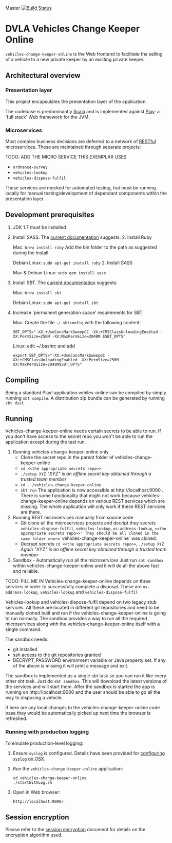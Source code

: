 Master [![Build Status](https://travis-ci.org/dvla/vehicles-change-keeper-online.svg?branch=master)](https://travis-ci.org/dvla/vehicles-change-keeper-online)

DVLA Vehicles Change Keeper Online
==================================

`vehicles-change-keeper-online` is the Web frontend to facilitate the selling of a vehicle to a new private keeper by an existing private keeper.

Architectural overview
----------------------

### Presentation layer

This project encapsulates the presentation layer of the application.

The codebase is predominantly [Scala][scala] and is implemented against [Play][play-framework]: a 'full stack' Web
framework for the JVM.

### Microservices

Most complex business decisions are deferred to a network of [RESTful][rest] microservices. These are maintained through
separate projects:

TODO: ADD THE MICRO SERVICE THIS EXEMPLAR USES
-   `ordnance-survey`
-   `vehicles-lookup`
-   `vehicles-dispose-fulfil`

These services are mocked for automated testing, but must be running locally for manual testing/development of dependant
components within the presentation layer.


Development prerequisites
-----------------------
1.  JDK 1.7 must be installed
1.  Install SASS. The [current documentation][install-sass] suggests:
    2. Install Ruby
    
       Mac: `brew install ruby` Add the bin folder to the path as suggested during the install

       Debian Linux: `sudo apt-get install ruby`
    2. Install SASS
    
       Mac & Debian Linux: `sudo gem install sass`

1.  Install SBT.  The [current documentation][install-sbt] suggests:

    Mac: `brew install sbt`
    
    Debian Linux: `sudo apt-get install sbt`

1.  Increase 'permanent generation space' requirements for SBT.

    Mac: Create the file `~/.sbtconfig` with the following content:

        SBT_OPTS="-XX:+UseConcMarkSweepGC -XX:+CMSClassUnloadingEnabled -XX:PermSize=256M -XX:MaxPermSize=2048M $SBT_OPTS"
        
    Linux: edit ~/.bashrc and add 
    
        export SBT_OPTS="-XX:+UseConcMarkSweepGC -XX:+CMSClassUnloadingEnabled -XX:PermSize=256M -XX:MaxPermSize=2048M$SBT_OPTS"
        
Compiling
---------
Being a standard Play! application vehiles-online can be compiled by simply running `sbt compile`. A distribution zip bundle can be generated by running `sbt dist`

Running
-------
Vehicles-change-keeper-online needs certain secrets to be able to run. If you don't have access to the secret repo you won't be able to run the application except during the test run.

1. Running vehicles-change-keeper-online only
    - Clone the secret repo in the parent folder of vehicles-change-keeper-online
    - `cd <<the appropriate secrets repo>>`
    - `./setup XYZ` *"XYZ" is an offline secret key obtained through a trusted team member*
    - `cd ../vehicles-change-keeper-online`
    - `sbt run`
    The application is now accessible at http://localhost:9000 . There is some functionality that might not work because vehicles-change-keeper-online depends on various REST services which are missing. The whole application will only work if these REST services are there.
2. Running  REST microservices manually from source code
    - Git clone all the microservices projects and decript they secrets `vehicles-dispose-fulfil`, `vehicles-lookup`, `os-address-lookup`, `<<the appropriate secrets repo>>' They should be all cloned in the same folder where `vehicles-change-keeper-online` was cloned.
    - Decrypt secrets `cd <<the appropriate secrets repo>>`, `./setup XYZ` *Again "XYZ" is an offline secret key obtained through a trusted team member*
3. Sandbox - Automatically run all the microservices
Just run ```sbt sandbox``` within vehicles-change-keeper-online and it will do all the above fast and reliable. 

TODO: FILL ME IN
Vehicles-change-keeper-online depends on three services in order to successfully complete a disposal. These are `os-address-lookup`, `vehicles-lookup` and `vehicles-dispose-fulfil`

Vehicles-lookup and vehicles-dispose-fulfil depend on two legacy stub services.
All these are located in different git repositories and need to be manually cloned built and run if the vehicles-change-keeper-online is going to run normally.
The sandbox provides a way to run all the required microservices along with the vehicles-change-keeper-online itself with a single command.

The sandbox needs:
- git installed
- ssh access to the git repositories granted
- DECRYPT_PASSWORD environment variable or Java property set.
If any of the above is missing it will print a message and exit.

The sandbox is implemented as a single sbt task so you can run it like every other sbt task. Just do ```sbt sandbox```. This will download the latest versions of the services and will start them. After the sandbox is started the app is running on http://localhost:9000 and the user should be able to go all the way to disposing a vehicle.

If here are any local changes to the vehicles-change-keeper-online code base they would be automatically picked up next time the browser is refreshed.


### Running with production logging

To emulate production-level logging:

1.  Ensure `syslog` is configured. Details have been provided for [configuring `syslog` on OSX][syslog-osx].

2.  Run the `vehicles-change-keeper-online` application:

        cd vehicles-change-keeper-online
        ./startWithLog.sh
        
3.  Open in Web browser:

        http://localhost:9000/


Session encryption
------------------

Please refer to the [session encryption][session-encryption] document for details on the encryption algorithm used.

[install-sass]: http://sass-lang.com/install "Install SASS"
[install-sbt]: http://www.scala-sbt.org/release/docs/Getting-Started/Setup.html#installing-sbt "Install SBT"
[rest]: https://www.ics.uci.edu/~fielding/pubs/dissertation/rest_arch_style.htm "REST"
[play-framework]: http://www.playframework.com/ "Play Framework"
[scala]: http://www.scala-lang.org/ "Scala Language"
[syslog-osx]: syslog-osx.md "Configuring syslog on OSX"
[session-encryption]: encrypted-session-state.md "Session Encryption"

